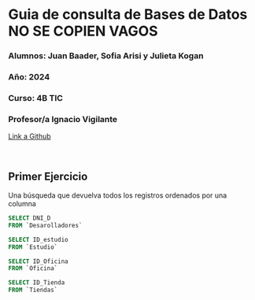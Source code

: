 # Guia  de consulta de Bases de Datos  NO SE COPIEN VAGOS

### **Alumnos:** Juan Baader, Sofia Arisi y Julieta Kogan

### **Año:** 2024

### **Curso:** 4B TIC

### **Profesor/a** Ignacio Vigilante

[Link a Github](https://github.com/juanpanpanyz/Base-de-datos-consultas)


<br>

## **Primer Ejercicio**
Una búsqueda que devuelva todos los registros ordenados por una columna
```sql
SELECT DNI_D
FROM `Desarolladores`
```
```sql
SELECT ID_estudio
FROM `Estudio`
```
```sql
SELECT ID_Oficina
FROM `Oficina`
```
```sql
SELECT ID_Tienda
FROM `Tiendas`
```

